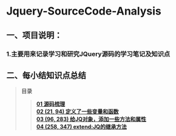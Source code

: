 # Jquery-SourceCode-Analysis
## 一、项目说明：
### 1.主要用来记录学习和研究JQuery源码的学习笔记及知识点


## 二、每小结知识点总结
> **目录**
>> **[01 源码梳理](https://github.com/lotosv2010/Jquery-SourceCode-Analysis/blob/master/doc/Markdown/01-%E6%BA%90%E7%A0%81%E6%A2%B3%E7%90%86.md)**  
>> **[02 (21, 94) 定义了一些变量和函数](https://github.com/lotosv2010/Jquery-SourceCode-Analysis/blob/master/doc/Markdown/02-(21%2C%2094)%E5%AE%9A%E4%B9%89%E4%BA%86%E4%B8%80%E4%BA%9B%E5%8F%98%E9%87%8F%E5%92%8C%E5%87%BD%E6%95%B0.md)**  
>> **[03 (96, 283) 给JQ对象，添加一些方法和属性](https://github.com/lotosv2010/Jquery-SourceCode-Analysis/blob/master/doc/Markdown/03-(96%2C%20283)%E7%BB%99JQ%E5%AF%B9%E8%B1%A1%2C%E6%B7%BB%E5%8A%A0%E6%96%B9%E6%B3%95%E5%92%8C%E5%B1%9E%E6%80%A7.md)**  
>> **[04 (258, 347) extend:JQ的继承方法](https://github.com/lotosv2010/Jquery-SourceCode-Analysis/blob/master/doc/Markdown/03-(96%2C%20283)%E7%BB%99JQ%E5%AF%B9%E8%B1%A1%2C%E6%B7%BB%E5%8A%A0%E6%96%B9%E6%B3%95%E5%92%8C%E5%B1%9E%E6%80%A7.md)**  
